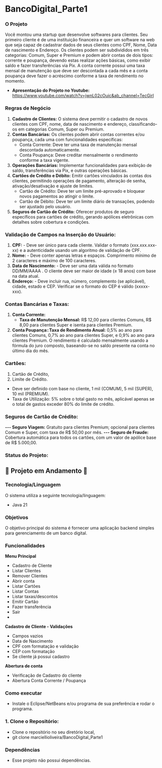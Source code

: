 # BancoDigital_Parte1



### O Projeto

Você montou uma startup que desenvolve softwares para clientes. Seu primeiro cliente é de uma instituição financeira e quer um software na web que seja capaz de cadastrar dados de seus clientes como CPF, Nome, Data de nascimento e Endereço. Os clientes podem ser subdivididos em três categorias: Comum, Super e Premium e podem abrir contas de dois tipos: corrente e poupança, devendo estas realizar ações básicas, como exibir saldo e fazer transferências via Pix. A conta corrente possui uma taxa mensal de manutenção que deve ser descontada a cada mês e a conta poupança deve fazer o acréscimo conforme a taxa de rendimento no momento.
- **Apresentação do Projeto no Youtube:** https://www.youtube.com/watch?v=jwnL02cOuic&ab_channel=TecGirl
  
### Regras de Negócio

1. **Cadastro de Clientes:** O sistema deve permitir o cadastro de novos clientes com CPF, nome, data de nascimento e endereço, classificando-os em categorias Comum, Super ou Premium.
2. **Contas Bancárias:** Os clientes podem abrir contas correntes e/ou poupança, cada uma com funcionalidades específicas:
   - Conta Corrente: Deve ter uma taxa de manutenção mensal descontada automaticamente.
   - Conta Poupança: Deve creditar mensalmente o rendimento conforme a taxa vigente.
3. **Operações Bancárias:** Implementar funcionalidades para exibição de saldo, transferências via Pix, e outras operações básicas.
4. **Cartões de Crédito e Débito:** Emitir cartões vinculados às contas dos clientes, permitindo operações de pagamento, alteração de senha, ativação/desativação e ajuste de limites.
     - Cartão de Crédito: Deve ter um limite pré-aprovado e bloquear novos pagamentos ao atingir o limite.
     - Cartão de Débito: Deve ter um limite diário de transações, podendo ser ajustado pelo usuário.
5. **Seguros de Cartão de Crédito:** Oferecer produtos de seguro específicos para cartões de crédito, gerando apólices eletrônicas com detalhes sobre cobertura e condições.
  
### Validação de Campos na Inserção do Usuário: 

1. **CPF:** - Deve ser único para cada cliente. Validar o formato (xxx.xxx.xxx-xx) e a autenticidade usando um algoritmo de validação de CPF.
2. **Nome:** - Deve conter apenas letras e espaços. Comprimento mínimo de 2 caracteres e máximo de 100 caracteres.
3. **Data de Nascimento:** - Deve ser uma data válida no formato DD/MM/AAAA . O cliente deve ser maior de idade (≥ 18 anos) com base na data atual.
4. **Endereço:** - Deve incluir rua, número, complemento (se aplicável), cidade, estado e CEP. Verificar se o formato do CEP é válido (xxxxx-xxx).

### Contas Bancárias e Taxas: 

1. **Conta Corrente:**
   - **Taxa de Manutenção Mensal:** R$ 12,00 para clientes Comuns, R$ 8,00 para clientes Super e isenta para clientes Premium.
2. **Conta Poupança:**:**Taxa de Rendimento Anual:** 0,5% ao ano para clientes Comuns, 0,7% ao ano para clientes Super, e 0,9% ao ano para clientes Premium. O rendimento é calculado mensalmente usando a fórmula do juro composto, baseando-se no saldo presente na conta no último dia do mês.

### Cartões: 
1. Cartão de Crédito,
2. Limite de Crédito.
   
- Deve ser definido com base no cliente, 1 mil (COMUM), 5 mil (SUPER), 10 mil (PREMIUM).
- Taxa de Utilização: 5% sobre o total gasto no mês, aplicável apenas se o total de gastos exceder 80% do limite de crédito.

### Seguros de Cartão de Crédito:
**--- Seguro Viagem:** Gratuito para clientes Premium; opcional para clientes Comum e Super, com taxa de R$ 50,00 por mês.
**--- Seguro de Fraude:** Cobertura automática para todos os cartões, com um valor de apólice base de R$ 5.000,00.

### Status do Projeto:
🚧 Projeto em Andamento 🚧
- 

### Tecnologia/Linguagem
O sistema utiliza a seguinte tecnologia/linguagem:
- Java 21

### Objetivos
O objetivo principal do sistema é fornecer uma aplicação backend simples para gerenciamento de um banco digital.

### Funcionalidades
**Menu Principal**
- Cadastro de Cliente
- Listar Clientes
- Remover Clientes
- Abrir conta
- Listar Cartões
- Listar Contas
- Listar taxas/descontos
- Emitir Cartão
- Fazer transferência
- Sair
- 
**Cadastro de Cliente - Validações**
- Campos vazios
- Data de Nascimento
- CPF com formatação e validação
- CEP com formatação
- Se cliente já possui cadastro

**Abertura de conta**
- Verificação de Cadastro do cliente
- Abertura Conta Corrente / Poupança

### Como executar
- Instale o Eclipse/NetBeans e/ou programa de sua preferência e rodar o programa.

### 1. Clone o Repositório:
- Clone o repositório no seu diretório local,
- git clone marciellioliveira/BancoDigital_Parte1

### Dependências
- Esse projeto não possui dependências.
